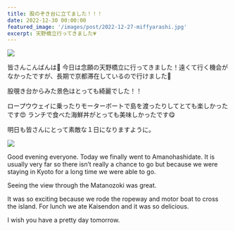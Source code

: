 ```yaml
---
title: 股のぞき台に立てました！！！
date: 2022-12-30 00:00:00
featured_image: '/images/post/2022-12-27-miffyarashi.jpg'
excerpt: 天野橋立行ってきました💗
---
```


![](https://yutarochan.github.io/yurumina/images/post/2022-12-30-amano_1.jpg)

皆さんこんばんは🌙
今日は念願の天野橋立に行ってきました！遠くて行く機会がなかったですが、長期で京都滞在しているので行けました🤗

股覗き台からみた景色はとっても綺麗でした！！

ロープウウェイに乗ったりモーターボートで島を渡ったりしてとても楽しかったです😍
ランチで食べた海鮮丼がとっても美味しかったです😋

明日も皆さんにとって素敵な１日になりますように。

![](https://yutarochan.github.io/yurumina/images/post/2022-12-30-amano_2.jpg)

Good evening everyone.
Today we finally went to Amanohashidate. It is usually very far so there isn’t really a chance to go but because we were staying in Kyoto for a long time we were able to go.

Seeing the view through the Matanozoki was great.

It was so exciting because we rode the ropeway and motor boat to cross the island.
For lunch we ate Kaisendon and it was so delicious. 

I wish you have a pretty day tomorrow. 

